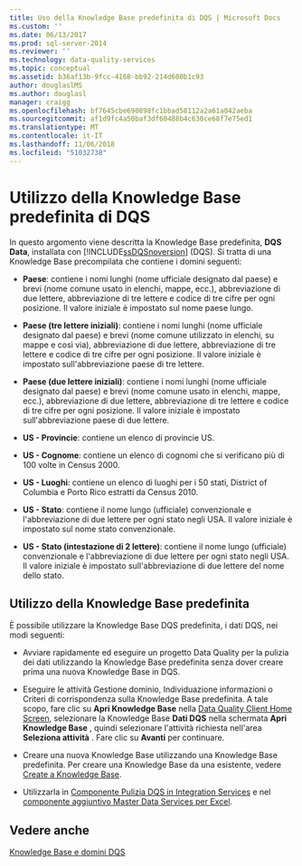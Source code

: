 ```yaml
---
title: Uso della Knowledge Base predefinita di DQS | Microsoft Docs
ms.custom: ''
ms.date: 06/13/2017
ms.prod: sql-server-2014
ms.reviewer: ''
ms.technology: data-quality-services
ms.topic: conceptual
ms.assetid: b36af13b-9fcc-4168-bb92-214d600b1c93
author: douglaslMS
ms.author: douglasl
manager: craigg
ms.openlocfilehash: bf7645cbe690898fc1bbad58112a2a61a042aeba
ms.sourcegitcommit: af1d9fc4a50baf3df60488b4c630ce68f7e75ed1
ms.translationtype: MT
ms.contentlocale: it-IT
ms.lasthandoff: 11/06/2018
ms.locfileid: "51032738"
---
```

# <a name="using-the-dqs-default-knowledge-base"></a>Utilizzo della Knowledge Base predefinita di DQS
  In questo argomento viene descritta la Knowledge Base predefinita, **DQS Data**, installata con [!INCLUDE[ssDQSnoversion](../includes/ssdqsnoversion-md.md)] (DQS). Si tratta di una Knowledge Base precompilata che contiene i domini seguenti:  
  
-   **Paese**: contiene i nomi lunghi (nome ufficiale designato dal paese) e brevi (nome comune usato in elenchi, mappe, ecc.), abbreviazione di due lettere, abbreviazione di tre lettere e codice di tre cifre per ogni posizione.  Il valore iniziale è impostato sul nome paese lungo.  
  
-   **Paese (tre lettere iniziali)**: contiene i nomi lunghi (nome ufficiale designato dal paese) e brevi (nome comune utilizzato in elenchi, su mappe e così via), abbreviazione di due lettere, abbreviazione di tre lettere e codice di tre cifre per ogni posizione.  Il valore iniziale è impostato sull'abbreviazione paese di tre lettere.  
  
-   **Paese (due lettere iniziali)**: contiene i nomi lunghi (nome ufficiale designato dal paese) e brevi (nome comune usato in elenchi, mappe, ecc.), abbreviazione di due lettere, abbreviazione di tre lettere e codice di tre cifre per ogni posizione.  Il valore iniziale è impostato sull'abbreviazione paese di due lettere.  
  
-   **US - Provincie**: contiene un elenco di provincie US.  
  
-   **US - Cognome**: contiene un elenco di cognomi che si verificano più di 100 volte in Census 2000.  
  
-   **US - Luoghi**: contiene un elenco di luoghi per i 50 stati, District of Columbia e Porto Rico estratti da Census 2010.  
  
-   **US - Stato**: contiene il nome lungo (ufficiale) convenzionale e l'abbreviazione di due lettere per ogni stato negli USA. Il valore iniziale è impostato sul nome stato convenzionale.  
  
-   **US - Stato (intestazione di 2 lettere)**: contiene il nome lungo (ufficiale) convenzionale e l'abbreviazione di due lettere per ogni stato negli USA. Il valore iniziale è impostato sull'abbreviazione di due lettere del nome dello stato.  
  
## <a name="using-the-default-knowledge-base"></a>Utilizzo della Knowledge Base predefinita  
 È possibile utilizzare la Knowledge Base DQS predefinita, i dati DQS, nei modi seguenti:  
  
-   Avviare rapidamente ed eseguire un progetto Data Quality per la pulizia dei dati utilizzando la Knowledge Base predefinita senza dover creare prima una nuova Knowledge Base in DQS.  
  
-   Eseguire le attività Gestione dominio, Individuazione informazioni o Criteri di corrispondenza sulla Knowledge Base predefinita. A tale scopo, fare clic su **Apri Knowledge Base** nella [Data Quality Client Home Screen](../../2014/data-quality-services/data-quality-client-home-screen.md), selezionare la Knowledge Base **Dati DQS** nella schermata **Apri Knowledge Base** , quindi selezionare l'attività richiesta nell'area **Seleziona attività** . Fare clic su **Avanti** per continuare.  
  
-   Creare una nuova Knowledge Base utilizzando una Knowledge Base predefinita. Per creare una Knowledge Base da una esistente, vedere [Create a Knowledge Base](../../2014/data-quality-services/create-a-knowledge-base.md).  
  
-   Utilizzarla in [Componente Pulizia DQS in Integration Services](http://go.microsoft.com/fwlink/?LinkId=238830) e nel [componente aggiuntivo Master Data Services per Excel](../master-data-services/microsoft-excel-add-in/data-quality-matching-in-the-mds-add-in-for-excel.md).  
  
## <a name="see-also"></a>Vedere anche  
 [Knowledge Base e domini DQS](../../2014/data-quality-services/dqs-knowledge-bases-and-domains.md)  
  
  
